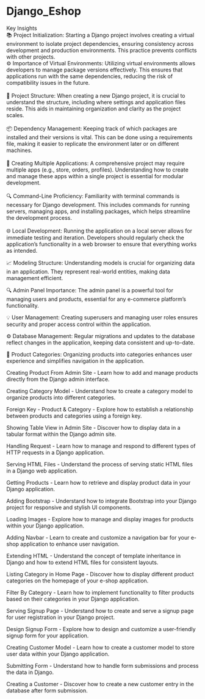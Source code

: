 # Django_Eshop
Key Insights<br>
📚 Project Initialization: Starting a Django project involves creating a virtual environment to isolate project dependencies, ensuring consistency across development and production environments. This practice prevents conflicts with other projects.
<br>
⚙️ Importance of Virtual Environments: Utilizing virtual environments allows developers to manage package versions effectively. This ensures that applications run with the same dependencies, reducing the risk of compatibility issues in the future.<br>
<br>
📝 Project Structure: When creating a new Django project, it is crucial to understand the structure, including where settings and application files reside. This aids in maintaining organization and clarity as the project scales.<br>
<br>
📦 Dependency Management: Keeping track of which packages are installed and their versions is vital. This can be done using a requirements file, making it easier to replicate the environment later or on different machines.<br>
<br>
🔄 Creating Multiple Applications: A comprehensive project may require multiple apps (e.g., store, orders, profiles). Understanding how to create and manage these apps within a single project is essential for modular development.<br>
<br>
🔍 Command-Line Proficiency: Familiarity with terminal commands is necessary for Django development. This includes commands for running servers, managing apps, and installing packages, which helps streamline the development process.<br>
<br>
🌐 Local Development: Running the application on a local server allows for immediate testing and iteration. Developers should regularly check the application’s functionality in a web browser to ensure that everything works as intended.<br>

📈 Modeling Structure: Understanding models is crucial for organizing data in an application. They represent real-world entities, making data management efficient.<br>

🔍 Admin Panel Importance: The admin panel is a powerful tool for managing users and products, essential for any e-commerce platform’s functionality.<br>

💡 User Management: Creating superusers and managing user roles ensures security and proper access control within the application.<br>

⚙️ Database Management: Regular migrations and updates to the database reflect changes in the application, keeping data consistent and up-to-date.<br>

🎨 Product Categories: Organizing products into categories enhances user experience and simplifies navigation in the application.<br>

Creating Product From Admin Site - Learn how to add and manage products directly from the Django admin interface.

Creating Category Model - Understand how to create a category model to organize products into different categories.

Foreign Key - Product & Category - Explore how to establish a relationship between products and categories using a foreign key.

Showing Table View in Admin Site - Discover how to display data in a tabular format within the Django admin site.

Handling Request - Learn how to manage and respond to different types of HTTP requests in a Django application.

Serving HTML Files - Understand the process of serving static HTML files in a Django web application.

Getting Products - Learn how to retrieve and display product data in your Django application.

Adding Bootstrap - Understand how to integrate Bootstrap into your Django project for responsive and stylish UI components.

Loading Images - Explore how to manage and display images for products within your Django application.

Adding Navbar - Learn to create and customize a navigation bar for your e-shop application to enhance user navigation.

Extending HTML - Understand the concept of template inheritance in Django and how to extend HTML files for consistent layouts.

Listing Category in Home Page - Discover how to display different product categories on the homepage of your e-shop application.

Filter By Category - Learn how to implement functionality to filter products based on their categories in your Django application.

Serving Signup Page - Understand how to create and serve a signup page for user registration in your Django project.

Design Signup Form - Explore how to design and customize a user-friendly signup form for your application.

Creating Customer Model - Learn how to create a customer model to store user data within your Django application.

Submitting Form - Understand how to handle form submissions and process the data in Django.

Creating a Customer - Discover how to create a new customer entry in the database after form submission.

